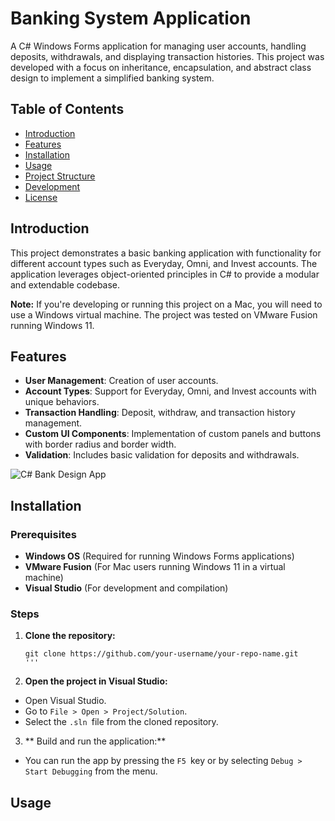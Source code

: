 # Banking System Application

A C# Windows Forms application for managing user accounts, handling deposits, withdrawals, and displaying transaction histories. This project was developed with a focus on inheritance, encapsulation, and abstract class design to implement a simplified banking system.

## Table of Contents

- [Introduction](#introduction)
- [Features](#features)
- [Installation](#installation)
- [Usage](#usage)
- [Project Structure](#project-structure)
- [Development](#development)
- [License](#license)

## Introduction

This project demonstrates a basic banking application with functionality for different account types such as Everyday, Omni, and Invest accounts. The application leverages object-oriented principles in C# to provide a modular and extendable codebase.

**Note:** If you're developing or running this project on a Mac, you will need to use a Windows virtual machine. The project was tested on VMware Fusion running Windows 11.

## Features

- **User Management**: Creation of user accounts.
- **Account Types**: Support for Everyday, Omni, and Invest accounts with unique behaviors.
- **Transaction Handling**: Deposit, withdraw, and transaction history management.
- **Custom UI Components**: Implementation of custom panels and buttons with border radius and border width.
- **Validation**: Includes basic validation for deposits and withdrawals.

![C# Bank Design App](https://github.com/user-attachments/assets/e6b475b7-08aa-4ad6-84fc-8fcd9627e721)


## Installation

### Prerequisites

- **Windows OS** (Required for running Windows Forms applications)
- **VMware Fusion** (For Mac users running Windows 11 in a virtual machine)
- **Visual Studio** (For development and compilation)

### Steps

1. **Clone the repository:**

   ```
   git clone https://github.com/your-username/your-repo-name.git
   '''

2. **Open the project in Visual Studio:**
- Open Visual Studio.
- Go to `File > Open > Project/Solution`.
- Select the `.sln `file from the cloned repository.

3. ** Build and run the application:**
-  You can run the app by pressing the `F5 `key or by selecting `Debug > Start Debugging` from the menu.

## Usage



